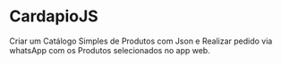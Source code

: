 # CardapioJS
Criar um Catálogo Simples de Produtos com Json e Realizar pedido via whatsApp com os Produtos selecionados no app web.
